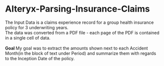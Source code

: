 # Alteryx-Parsing-Insurance-Claims

The Input Data is a claims experience record for a group health insurance policy for 3 underwriting years.
<br>
The data was converted from a PDF file - each page of the PDF is contained in a single cell of data.  
<br>
<b> Goal </b>
My goal was to extract the amounts shown next to each Accident Month(in the block of text under Period) and summarize them with regards to the Inception Date of the policy.  
